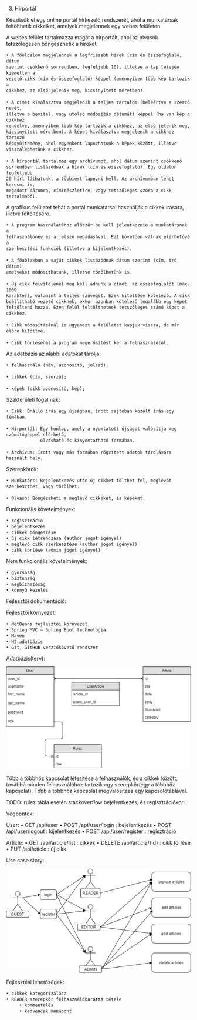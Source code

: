 3. Hírportál

Készítsük el egy online portál hírkezelő rendszerét, ahol a munkatársak
feltölthetik cikkeiket, amelyek megjelennek egy webes felületen.

A webes felület tartalmazza magát a hírportált, ahol az olvasók tetszőlegesen
böngészhetik a híreket.

    • A főoldalon megjelennek a legfrissebb hírek (cím és összefoglaló, dátum
    szerint csökkenő sorrendben, legfeljebb 10), illetve a lap tetején kiemelten a
    vezető cikk (cím és összefoglaló) képpel (amennyiben több kép tartozik a
    cikkhez, az első jelenik meg, kicsinyített méretben).

    • A címet kiválasztva megjelenik a teljes tartalom (beleértve a szerző nevét,
    illetve a bevitel, vagy utolsó módosítás dátumát) képpel (ha van kép a cikkhez
    rendelve, amennyiben több kép tartozik a cikkhez, az első jelenik meg,
    kicsinyített méretben). A képet kiválasztva megjelenik a cikkhez tartozó
    képgyűjtemény, ahol egyenként lapozhatunk a képek között, illetve
    visszaléphetünk a cikkhez.

    • A hírportál tartalmaz egy archívumot, ahol dátum szerint csökkenő
    sorrendben listázódnak a hírek (cím és összefoglaló). Egy oldalon legfeljebb
    20 hírt láthatunk, a többiért lapozni kell. Az archívumban lehet keresni is,
    megadott dátumra, cím(részlet)re, vagy tetszőleges szóra a cikk tartalmából.
  
 A grafikus felületet tehát a portál munkatársai használják a cikkek írására, illetve
 feltöltésére.
 
    • A program használatához először be kell jelentkeznie a munkatársnak a
    felhasználónév és a jelszó megadásával. Ezt követően válnak elérhetővé a
    szerkesztési funkciók (illetve a kijelentkezés).

    • A főablakban a saját cikkek listázódnak dátum szerint (cím, író, dátum),
    amelyeket módosíthatunk, illetve törölhetünk is.

    • Új cikk felvitelénél meg kell adnunk a címet, az összefoglalót (max. 1000
    karakter), valamint a teljes szöveget. Ezek kitöltése kötelező. A cikk
    beállítható vezető cikknek, ekkor azonban kötelező legalább egy képet
    feltölteni hozzá. Ezen felül feltölthetnek tetszőleges számú képet a cikkhez.

    • Cikk módosításánál is ugyanezt a felületet kapjuk vissza, de már előre kitöltve.

    • Cikk törlésénél a program megerősítést kér a felhasználótól.
    
Az adatbázis az alábbi adatokat tárolja:

    • felhasználó (név, azonosító, jelszó);

    • cikkek (cím, szerző);
    
    • képek (cikk azonosító, kép);
    
Szakterületi fogalmak:

    • Cikk: Önálló írás egy újságban, írott sajtóban közölt írás egy témában.
    
    • Hírportál: Egy honlap, amely a nyomtatott újságot valósítja meg számítógéppel elérhető, 
                 olvasható és kinyomtatható formában.
    
    • Archívum: Írott vagy más formában rögzített adatok tárolására használt hely.
    
Szerepkörök:

    • Munkatárs: Bejelentkezés után új cikket tölthet fel, meglévőt szerkeszthet, vagy törölhet.
    
    • Olvasó: Böngészheti a meglévő cikkeket, és képeket.
    
Funkcionális követelmények:

    • regisztráció
    • bejelentkezés
    • cikkek böngészése
    • új cikk létrehozása (author jogot igényel)
    • meglévő cikk szerkesztése (author jogot igényel)
    • cikk törlése (admin jogot igényel)
    
Nem funkcionális követelmények:

    • gyorsaság
    • biztonság
    • megbízhatóság
    • könnyű kezelés
    
Fejlesztői dokumentáció:

Fejlesztői környezet:

    • NetBeans fejlesztői környezet
    • Spring MVC – Spring Boot technológia
    • Maven 
    • H2 adatbázis
    • Git, GitHub verziókövető rendszer
    
Adatbázis(terv):

![db](asd.png)

Több a többhöz kapcsolat létesítése a felhasználók, és a cikkek között, továbbá minden felhasználóhoz tartozik egy szerepkör(egy a többhöz kapcsolat).
Több a többhöz kapcsolat megvalósítása egy kapcsolótáblával.

TODO: rulez tábla esetén stackoverflow bejelentkezés, és regisztrációkor...

Végpontok:

User:
    • GET /api/user
    • POST /api/user/login :  bejelentkezés
    • POST /api/user/logout :  kijelentkezés
    • POST /api/user/register : regisztráció
    
Article:
    • GET /api/article/list : cikkek
    • DELETE /api/article/{id} :  cikk törlése
    • PUT /api/eticle : új cikk

Use case story:

![db](usecase.png)

Fejlesztési lehetőségek:

    • cikkek kategorizálása
    • READER szerepkör felhasználóbaráttá tétele
         • kommentelés
         • kedvencek menüpont

